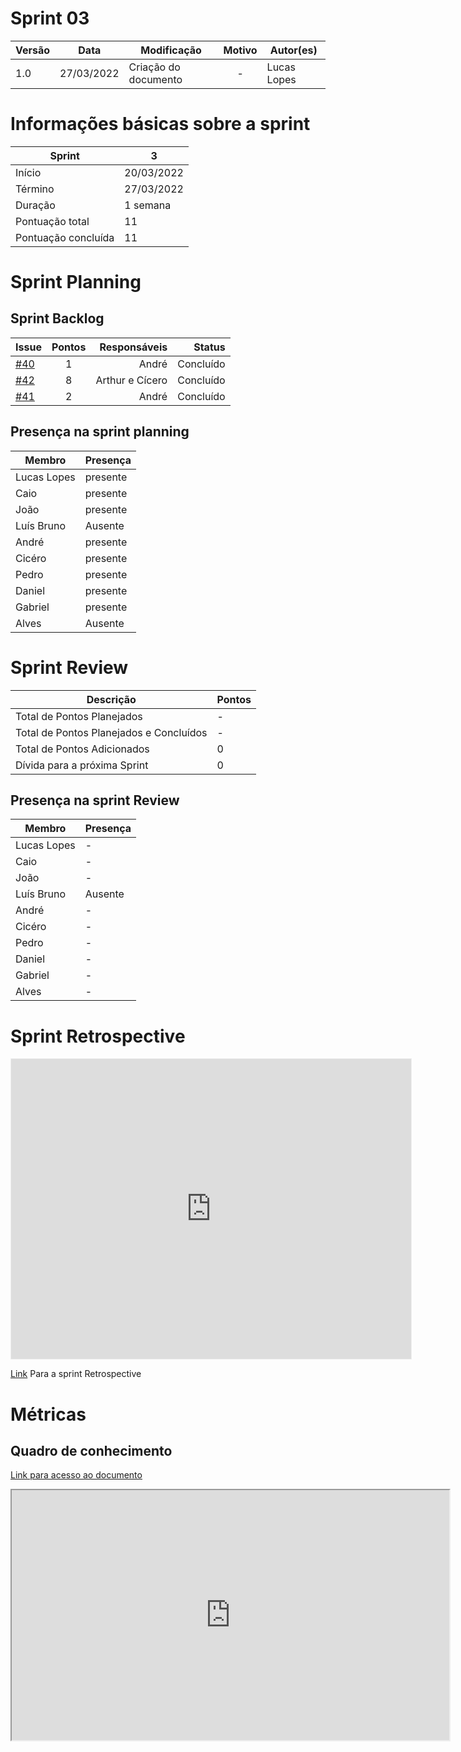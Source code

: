 # Sprint 03

| Versão | Data       | Modificação                    | Motivo | Autor(es) |
| ------ | ---------- | ------------------------------ | :----: | ----- |
| 1.0    | 27/03/2022 | Criação do documento  | - | Lucas Lopes |


# Informações básicas sobre a sprint


| Sprint   | 3
--------- | ------
Início | 20/03/2022
Término | 27/03/2022
Duração | 1 semana
Pontuação total | 11
Pontuação concluída | 11


# Sprint Planning 

## Sprint Backlog

Issue |  Pontos | Responsáveis | Status |
:--------- | :------: |  -------: | -------:
[#40](https://github.com/fga-eps-mds/2021-2-Oraculo-Doc/issues/40) | 1 | André | Concluído |
[#42](https://github.com/fga-eps-mds/2021-2-Oraculo-Doc/issues/42) | 8 | Arthur e Cícero | Concluído |
[#41](https://github.com/fga-eps-mds/2021-2-Oraculo-Doc/issues/41) | 2 | André | Concluído |

## Presença na sprint planning

| Membro   | Presença
--------- | ------
Lucas Lopes | presente
Caio  | presente
João | presente
Luís Bruno | Ausente
André | presente
Cicéro | presente 
Pedro | presente 
Daniel | presente 
Gabriel | presente 
Alves | Ausente 


# Sprint Review

| Descrição   | Pontos
--------- | ------
Total de Pontos Planejados | -
Total de Pontos Planejados e Concluídos	 | -
Total de Pontos Adicionados | 0
Dívida para a próxima Sprint | 0



## Presença na sprint Review

| Membro   | Presença
--------- | ------
Lucas Lopes | -
Caio  | -
João | -
Luís Bruno | Ausente
André | -
Cicéro | - 
Pedro | - 
Daniel | - 
Gabriel | - 
Alves | - 


# Sprint Retrospective

<iframe src='https://app.mural.co/t/unbfgaepsmds202111846/m/unbfgaepsmds202111846/1648510042565/229a413c71e6894948ec41b59afbe73d1288fbb6?sender=u23696742f94018e30dd85376'
        width='100%'
        height='480px'
        style='min-width: 640px; min-height: 480px; background-color: #f4f4f4; border: 1px solid #efefef'
        sandbox='allow-same-origin allow-scripts allow-modals allow-popups allow-popups-to-escape-sandbox'>
</iframe>

[Link](https://app.mural.co/t/unbfgaepsmds202111846/m/unbfgaepsmds202111846/1648510042565/229a413c71e6894948ec41b59afbe73d1288fbb6?sender=u23696742f94018e30dd85376) Para a sprint Retrospective


# Métricas

## Quadro de conhecimento

[Link para acesso ao documento](https://docs.google.com/spreadsheets/d/1nqJKIbMjU4GkLLk5oF7re7CeyluXqbJGnBTBv_vdfSw/edit?usp=sharing)

 <iframe height="400px" width="700px" src="https://docs.google.com/spreadsheets/d/1nqJKIbMjU4GkLLk5oF7re7CeyluXqbJGnBTBv_vdfSw/edit?usp=sharing"></iframe>


